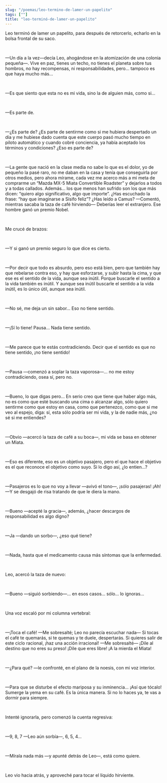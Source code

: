 ```yaml
---
slug: "/poemas/leo-termino-de-lamer-un-papelito"
tags: [""]
title: "leo-terminó-de-lamer-un-papelito"
---
```

Leo terminó de lamer un papelito, para después de retorcerlo, echarlo en la bolsa frontal de su saco.

&nbsp;

—Un día a la vez—decía Leo, ahogándose en la atomización de una colonia pequeña—. Vive en paz, tienes un techo, no tienes el planeta sobre tus hombros, no hay recompensas, ni responsabilidades, pero… tampoco es que haya mucho más… 

&nbsp;

—Es que siento que esta no es mi vida, sino la de alguien más, como si…

&nbsp;

—Es parte de.

&nbsp;

—¿Es parte de? ¿Es parte de sentirme como si me hubiera despertado un día y me hubiese dado cuenta que este cuerpo pasó mucho tiempo en piloto automático y cuando cobré conciencia, ya había aceptado los términos y condiciones? ¿Eso es parte de?

&nbsp;

—La gente que nació en la clase media no sabe lo que es el dolor, yo de pequeño la pasé raro, no me daban en la casa y tenía que conseguirla por otros medios, pero ahora mírame, cada vez me acerco más a mi meta de comprarme un “Mazda MX-5 Miata Convertible Roadster” y dejarlos a todos y a todas callados. Además… los que menos han sufrido son los que más dicen: “quiero algo significativo, algo que importe”. ¿Has escuchado la frase: “hay que imaginarse a Sísifo feliz”? ¿Has leído a Camus? —Comentó, mientras sacaba la taza de café hirviendo— Deberías leer el extranjero. Ese hombre ganó un premio Nobel.

&nbsp;

Me crucé de brazos:

&nbsp;

—Y si ganó un premio seguro lo que dice es cierto.

&nbsp;

—Por decir que todo es absurdo, pero eso está bien, pero que también hay que rebelarse contra eso, y hay que esforzarse, y subir hasta la cima, y que ese es el sentido de la vida, aunque sea inútil. Porque buscarle el sentido a la vida también es inútil. Y aunque sea inútil buscarle el sentido a la vida inútil, es lo único útil, aunque sea inútil.

&nbsp;

—No sé, me deja un sin sabor… Eso no tiene sentido. 

&nbsp;

—¡Sí lo tiene! Pausa… Nada tiene sentido.

&nbsp;

—Me parece que te estás contradiciendo. Decir que el sentido es que no tiene sentido, ¡no tiene sentido! 

&nbsp;

—Pausa —comenzó a soplar la taza vaporosa—… no me estoy contradiciendo, osea sí, pero no.

&nbsp;

—Bueno, lo que digas pero… En serio creo que tiene que haber algo más, no es como que esté buscando una cima o alcanzar algo, sólo quiero sentirme como que estoy en casa, como que pertenezco, como que si me veo al espejo, diga: sí, esta sólo podría ser mi vida, y la de nadie más, ¿no sé si me entiendes?

&nbsp;

—Obvio —acercó la taza de café a su boca—, mi vida se basa en obtener un Miata.

&nbsp;

—Eso es diferente, eso es un objetivo pasajero, pero el que hace el objetivo es el que reconoce el objetivo como suyo. Si lo digo así, ¿lo entien…?

&nbsp;

—Pasajeros es lo que no voy a llevar —avivó el tono—, ¡sólo pasajeras! ¡Ah! —Y se desgajó de risa tratando de que le diera la mano.

&nbsp;

—Bueno —acepté la gracia—, además, ¿hacer descargos de responsabilidad es algo digno?

&nbsp;

—Ja —dando un sorbo—, ¿eso qué tiene?

&nbsp;

—Nada, hasta que el medicamento causa más síntomas que la enfermedad.

&nbsp;

Leo, acercó la taza de nuevo:

&nbsp;

—Bueno —siguió sorbiendo—… en esos casos… sólo… lo ignoras… 

&nbsp;

Una voz escaló por mi columna vertebral:

&nbsp;

—¡Toca el café! —Me sobresalté; Leo no parecía escuchar nada— Si tocas el café te quemarás, si te quemas y te duele, despertarás. Si quieres salir de este ciclo racional, ¡haz una acción irracional! —Me sobresalté— ¡Dile al destino que no eres su preso! ¡Dile que eres libre! ¡A la mierda el Miata!

&nbsp;

—¿Para qué? —le confronté, en el plano de la noesis, con mi voz interior.

&nbsp;

—Para que se disturbe el efecto mariposa y su inminencia… ¡Así que tócalo! Sumerge la yema en su café. Es la única manera. Si no lo haces ya, te vas a dormir para siempre.

&nbsp;

Intenté ignorarla, pero comenzó la cuenta regresiva:

&nbsp;

—9, 8, 7 —Leo aún sorbía—, 6, 5, 4…

&nbsp;

—Mírala nada más —y apunté detrás de Leo—, está como quiere.

&nbsp;

Leo vio hacia atrás, y aproveché para tocar el líquido hirviente.
